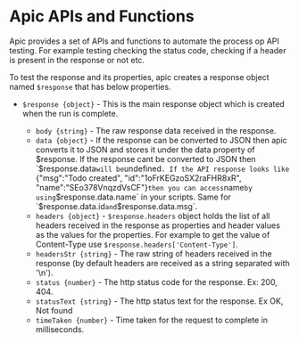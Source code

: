 # Apic APIs and Functions

Apic provides a set of APIs and functions to automate the process op API testing. For example testing checking the status code, checking if a header is present in the response or not etc.

To test the response and its properties, apic creates a response object named `$response` that has below properties.

* `$response {object}` - This is the main response object which is created when the run is complete.

  * `body {string}` - The raw response data received in the response.
  * `data {object}` - If the response can be converted to JSON then apic converts it to JSON and stores it under the data property of $response. If the response cant be converted to JSON then `$response.data` will be `undefined`. If the API response looks like `{"msg":"Todo created", "id":"1oFrKEGzoSX2raFHR8xR", "name":"SEo378VnqzdVsCF"}` then you can access `name` by using `$response.data.name` in your scripts. Same for `$response.data.id` and `$response.data.msg`.
  * `headers {object}` - `$response.headers` object holds the list of all headers received in the response as properties and header values as the values for the properties. For example to get the value of Content-Type use `$response.headers['Content-Type']`.
  * `headersStr {string}` - The raw string of headers received in the response \(by default headers are received as a string separated with '\n'\).
  * `status {number}` - The http status code for the response. Ex: 200, 404.
  * `statusText {string}` - The http status text for the response. Ex OK, Not found
  * `timeTaken {number}` - Time taken for the request to complete in milliseconds.



